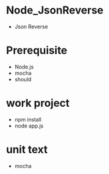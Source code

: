 # Node_JsonReverse
- Json Reverse

# Prerequisite
- Node.js
- mocha
- should

# work project
- npm install
- node app.js

# unit text 
- mocha

